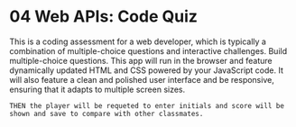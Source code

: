 # 04 Web APIs: Code Quiz

This is a coding assessment for a web developer, which is typically a combination of multiple-choice questions and interactive challenges. Build multiple-choice questions. This app will run in the browser and feature dynamically updated HTML and CSS powered by your JavaScript code. It will also feature a clean and polished user interface and be responsive, ensuring that it adapts to multiple screen sizes.

```
THEN the player will be requeted to enter initials and score will be shown and save to compare with other classmates.


